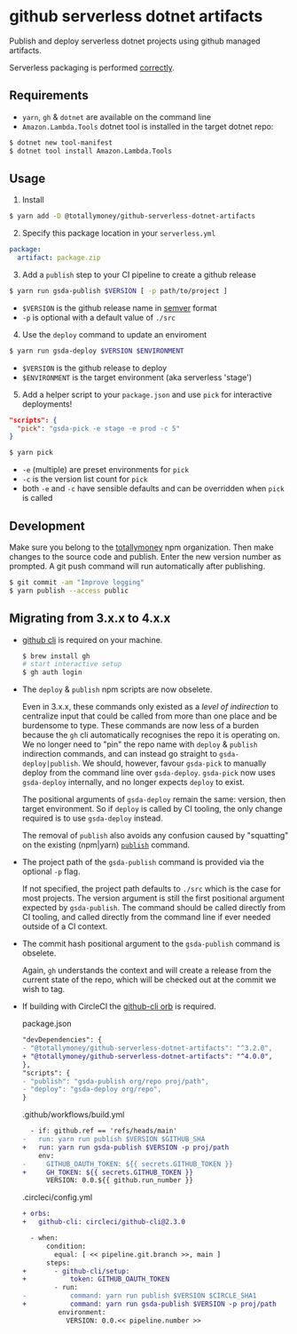 # github serverless dotnet artifacts

Publish and deploy serverless dotnet projects using github managed artifacts.

Serverless packaging is performed [correctly](https://blair55.github.io/blog/serverless-package-done-right/).

## Requirements

* `yarn`, `gh` & `dotnet` are available on the command line
* `Amazon.Lambda.Tools` dotnet tool is installed in the target dotnet repo:

```bash
$ dotnet new tool-manifest
$ dotnet tool install Amazon.Lambda.Tools
```

## Usage

1. Install

```bash
$ yarn add -D @totallymoney/github-serverless-dotnet-artifacts
```

2. Specify this package location in your `serverless.yml`

```yaml
package:
  artifact: package.zip
```

3. Add a `publish` step to your CI pipeline to create a github release

```bash
$ yarn run gsda-publish $VERSION [ -p path/to/project ]
```

- `$VERSION` is the github release name in [semver](http://semver.org) format
- `-p` is optional with a default value of `./src`

4. Use the `deploy` command to update an enviroment

```bash
$ yarn run gsda-deploy $VERSION $ENVIRONMENT
```

- `$VERSION` is the github release to deploy
- `$ENVIRONMENT` is the target environment (aka serverless 'stage')

5. Add a helper script to your `package.json` and use `pick` for interactive deployments!

```json
"scripts": {
  "pick": "gsda-pick -e stage -e prod -c 5"
}
```

```bash
$ yarn pick
```
* `-e` (multiple) are preset environments for `pick`
* `-c` is the version list count for `pick`
* both `-e` and `-c` have sensible defaults and can be overridden when `pick` is called


## Development

Make sure you belong to the [totallymoney](https://www.npmjs.com/settings/totallymoney/packages) npm organization. Then make changes to the source code and publish. Enter the new version number as prompted. A git push command will run automatically after publishing.

```bash
$ git commit -am "Improve logging"
$ yarn publish --access public
```


## Migrating from 3.x.x to 4.x.x

- [github cli](https://cli.github.com/) is required on your machine.

  ```bash
  $ brew install gh
  # start interactive setup
  $ gh auth login
  ```

- The `deploy` & `publish` npm scripts are now obselete.

  Even in 3.x.x, these commands only existed as a _level of indirection_ to centralize input that could be called from more than one place and be burdensome to type. These commands are now less of a burden because the `gh` cli automatically recognises the repo it is operating on. We no longer need to "pin" the repo name with `deploy` & `publish` indirection commands, and can instead go straight to `gsda-deploy|publish`. We should, however, favour `gsda-pick` to manually deploy from the command line over `gsda-deploy`. `gsda-pick` now uses `gsda-deploy` internally, and no longer expects `deploy` to exist.

  The positional arguments of `gsda-deploy` remain the same: version, then target environment. So if `deploy` is called by CI tooling, the only change required is to use `gsda-deploy` instead.

  The removal of `publish` also avoids any confusion caused by "squatting" on the existing (npm|yarn) [`publish`](https://classic.yarnpkg.com/lang/en/docs/cli/publish/) command.

- The project path of the `gsda-publish` command is provided via the optional `-p` flag.

  If not specified, the project path defaults to `./src` which is the case for most projects. The version argument is still the first positional argument expected by `gsda-publish`. The command should be called directly from CI tooling, and called directly from the command line if ever needed outside of a CI context.
  
- The commit hash positional argument to the `gsda-publish` command is obselete.

  Again, `gh` understands the context and will create a release from the current state of the repo, which will be checked out at the commit we wish to tag.

- If building with CircleCI the [github-cli orb](https://circleci.com/developer/orbs/orb/circleci/github-cli) is required.

  package.json
  ```diff
  "devDependencies": {
  - "@totallymoney/github-serverless-dotnet-artifacts": "^3.2.0",
  + "@totallymoney/github-serverless-dotnet-artifacts": "^4.0.0",
  },
  "scripts": {
  - "publish": "gsda-publish org/repo proj/path",
  - "deploy": "gsda-deploy org/repo",
  }
  ```

  .github/workflows/build.yml
  ```diff
    - if: github.ref == 'refs/heads/main'
  -   run: yarn run publish $VERSION $GITHUB_SHA
  +   run: yarn run gsda-publish $VERSION -p proj/path
      env:
  -     GITHUB_OAUTH_TOKEN: ${{ secrets.GITHUB_TOKEN }}
  +     GH_TOKEN: ${{ secrets.GITHUB_TOKEN }}
        VERSION: 0.0.${{ github.run_number }}
  ```

  .circleci/config.yml
  ```diff
  + orbs:
  +   github-cli: circleci/github-cli@2.3.0

    - when:
        condition:
          equal: [ << pipeline.git.branch >>, main ]
        steps:
  +       - github-cli/setup:
  +           token: GITHUB_OAUTH_TOKEN
          - run:
  -           command: yarn run publish $VERSION $CIRCLE_SHA1
  +           command: yarn run gsda-publish $VERSION -p proj/path
           environment:
             VERSION: 0.0.<< pipeline.number >>
  ```
